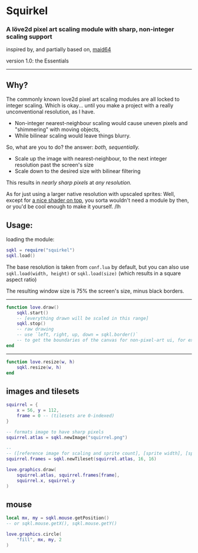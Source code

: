 # Squirkel
### A löve2d pixel art scaling module with sharp, non-integer scaling support
inspired by, and partially based on, [maid64](https://github.com/adekto/maid64)

version 1.0: the Essentials

-----
## Why?
The commonly known love2d pixel art scaling modules are all locked to integer scaling.
Which is okay... until you make a project with a really unconventional resolution, as I have.
- Non-integer nearest-neighbour scaling would cause uneven pixels and "shimmering" with moving objects,
- While bilinear scaling would leave things blurry.

So, what are you to do? the answer: _both, sequentially._
- Scale up the image with nearest-neighbour, to the next integer resolution past the screen's size
- Scale down to the desired size with bilinear filtering

This results in _nearly sharp pixels_ at _any resolution._

As for just using a larger native resolution with upscaled sprites: Well, except for [a nice shader on top](https://github.com/RNavega/PixelArt-Antialias-Love/tree/master),
you sorta wouldn't need a module by then, or you'd be cool enough to make it yourself. /lh

## Usage:
loading the module:
```lua
sqkl = require("squirkel")
sqkl.load()
```
The base resolution is taken from `conf.lua` by default,
but you can also use `sqkl.load(width, height)` or `sqkl.load(size)` (which results in a square aspect ratio)

The resulting window size is 75% the screen's size, minus black borders.

---
```lua
function love.draw()
	sqkl.start()
	-- [everything drawn will be scaled in this range]
	sqkl.stop()
	-- raw drawing
	-- use `left, right, up, down = sqkl.border()`
	-- to get the boundaries of the canvas for non-pixel-art ui, for example
end
```

---
```lua
function love.resize(w, h)
	sqkl.resize(w, h)
end
```

images and tilesets
---
```lua
squirrel = {
	x = 56, y = 112,
	frame = 0 -- (tilesets are 0-indexed)
}

-- formats image to have sharp pixels
squirrel.atlas = sqkl.newImage("squirrel.png")

-- 
-- ([reference image for scaling and sprite count], [sprite width], [sprite height])
squirrel.frames = sqkl.newTileset(squirrel.atlas, 16, 16)

love.graphics.draw(
	squirrel.atlas, squirrel.frames[frame],
	squirrel.x, squirrel.y
)
```
mouse
---
```lua
local mx, my = sqkl.mouse.getPosition()
-- or sqkl.mouse.getX(), sqkl.mouse.getY()

love.graphics.circle(
	"fill", mx, my, 2
)
```
